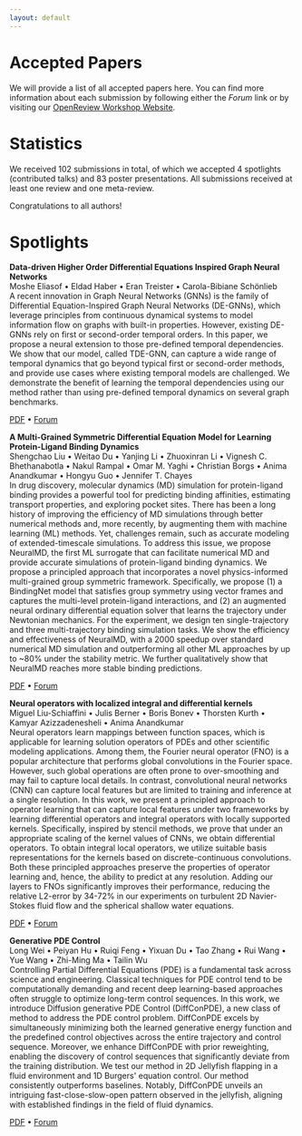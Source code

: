 ```yaml
---
layout: default
---
```


# Accepted Papers

We will provide a list of all accepted papers here. You can find more information
about each submission by following either the *Forum* link or by visiting
our [OpenReview Workshop Website](https://openreview.net/group?id=ICLR.cc/2024/Workshop/AI4DiffEqtnsInSci).

# Statistics
We received 102 submissions in total, of which we accepted 4 spotlights (contributed talks) and 83 poster presentations. All submissions received at least one review and one meta-review.

Congratulations to all authors!

# Spotlights
**Data-driven Higher Order Differential Equations Inspired Graph Neural Networks** <br />
Moshe Eliasof &bull; Eldad Haber &bull; Eran Treister &bull; Carola-Bibiane Schönlieb <br />
<abstract>A recent innovation in Graph Neural Networks (GNNs) is the family of Differential Equation-Inspired Graph Neural Networks (DE-GNNs), which leverage principles from continuous dynamical systems to model information flow on graphs with built-in properties. However, existing DE-GNNs rely on first or second-order temporal orders. In this paper, we propose a neural extension to those pre-defined temporal dependencies. We show that our model, called TDE-GNN, can capture a wide range of temporal dynamics that go beyond typical first or second-order methods, and provide use cases where existing temporal models are challenged. We demonstrate the benefit of learning the temporal dependencies using our method rather than using pre-defined temporal dynamics on several graph benchmarks.</abstract>

[PDF](https://openreview.net/pdf?id=rJReXWFByt) &bull;
[Forum](https://openreview.net/forum?id=rJReXWFByt)

**A Multi-Grained Symmetric Differential Equation Model for Learning Protein-Ligand Binding Dynamics** <br />
Shengchao Liu &bull; Weitao Du &bull; Yanjing Li &bull; Zhuoxinran Li &bull; Vignesh C. Bhethanabotla &bull; Nakul Rampal &bull;  Omar M. Yaghi &bull; Christian Borgs &bull; Anima Anandkumar &bull; Hongyu Guo &bull; Jennifer T. Chayes<br />
<abstract>In drug discovery, molecular dynamics (MD) simulation for protein-ligand binding provides a powerful tool for predicting binding affinities, estimating transport properties, and exploring pocket sites. There has been a long history of improving the efficiency of MD simulations through better numerical methods and, more recently, by augmenting them with machine learning (ML) methods. Yet, challenges remain, such as accurate modeling of extended-timescale simulations. To address this issue, we propose NeuralMD, the first ML surrogate that can facilitate numerical MD and provide accurate simulations of protein-ligand binding dynamics. We propose a principled approach that incorporates a novel physics-informed multi-grained group symmetric framework. Specifically, we propose (1) a BindingNet model that satisfies group symmetry using vector frames and captures the multi-level protein-ligand interactions, and (2) an augmented neural ordinary differential equation solver that learns the trajectory under Newtonian mechanics. For the experiment, we design ten single-trajectory and three multi-trajectory binding simulation tasks. We show the efficiency and effectiveness of NeuralMD, with a 2000 speedup over standard numerical MD simulation and outperforming all other ML approaches by up to ~80% under the stability metric. We further qualitatively show that NeuralMD reaches more stable binding predictions.</abstract>

[PDF](https://openreview.net/pdf?id=4sHc6X6ZEh) &bull;
[Forum](https://openreview.net/forum?id=4sHc6X6ZEh)

**Neural operators with localized integral and differential kernels** <br />
Miguel Liu-Schiaffini &bull; Julis Berner &bull; Boris Bonev &bull; Thorsten Kurth &bull; Kamyar Azizzadenesheli &bull; Anima Anandkumar<br />
<abstract>Neural operators learn mappings between function spaces, which is applicable for learning solution operators of PDEs and other scientific modeling applications. Among them, the Fourier neural operator (FNO) is a popular architecture that performs global convolutions in the Fourier space. However, such global operations are often prone to over-smoothing and may fail to capture local details. In contrast, convolutional neural networks (CNN) can capture local features but are limited to training and inference at a single resolution. In this work, we present a principled approach to operator learning that can capture local features under two frameworks by learning differential operators and integral operators with locally supported kernels. Specifically, inspired by stencil methods, we prove that under an appropriate scaling of the kernel values of CNNs, we obtain differential operators. To obtain integral local operators, we utilize suitable basis representations for the kernels based on discrete-continuous convolutions. Both these principled approaches preserve the properties of operator learning and, hence, the ability to predict at any resolution. Adding our layers to FNOs significantly improves their performance, reducing the relative L2-error by 34-72% in our experiments on turbulent 2D Navier-Stokes fluid flow and the spherical shallow water equations.</abstract>

[PDF](https://openreview.net/pdf?id=fTOeB5L4PP) &bull;
[Forum](https://openreview.net/forum?id=fTOeB5L4PP)

**Generative PDE Control** <br />
Long Wei &bull; Peiyan Hu &bull; Ruiqi Feng &bull; Yixuan Du &bull; Tao Zhang &bull; Rui Wang &bull; Yue Wang &bull; Zhi-Ming Ma &bull; Tailin Wu<br />
<abstract>Controlling Partial Differential Equations (PDE) is a fundamental task across science and engineering. Classical techniques for PDE control tend to be computationally demanding and recent deep learning-based approaches often struggle to optimize long-term control sequences. In this work, we introduce Diffusion generative PDE Control (DiffConPDE), a new class of method to address the PDE control problem. DiffConPDE excels by simultaneously minimizing both the learned generative energy function and the predefined control objectives across the entire trajectory and control sequence. Moreover, we enhance DiffConPDE with prior reweighting, enabling the discovery of control sequences that significantly deviate from the training distribution. We test our method in 2D Jellyfish flapping in a fluid environment and 1D Burgers' equation control. Our method consistently outperforms baselines. Notably, DiffConPDE unveils an intriguing fast-close-slow-open pattern observed in the jellyfish, aligning with established findings in the field of fluid dynamics.</abstract>

[PDF](https://openreview.net/pdf?id=vaKnCahjdj) &bull;
[Forum](https://openreview.net/forum?id=vaKnCahjdj)
